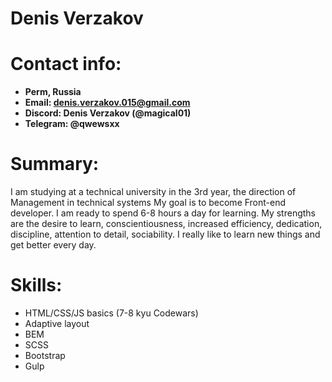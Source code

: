 #  Denis Verzakov
# Contact info:
- **Perm, Russia**
- **Email: denis.verzakov.015@gmail.com**
- **Discord: Denis Verzakov (@magical01)**
- **Telegram: @qwewsxx**
# Summary:
 I am studying at a technical university in the 3rd year, the direction of Management in technical systems My goal is to become  Front-end developer. I am ready to spend 6-8 hours a day for learning. My strengths are the desire to learn, conscientiousness, increased efficiency, dedication, discipline, attention to detail, sociability. I really like to learn new things and get better every day.

# Skills:

- HTML/CSS/JS basics (7-8 kyu Codewars)
- Adaptive layout
- BEM
- SCSS
- Bootstrap
- Gulp

